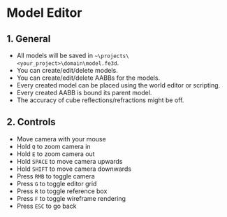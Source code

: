 # Model Editor

## 1. General

- All models will be saved in `~\projects\<your_project>\domain\model.fe3d`.
- You can create/edit/delete models.
- You can create/edit/delete AABBs for the models.
- Every created model can be placed using the world editor or scripting.
- Every created AABB is bound its parent model.
- The accuracy of cube reflections/refractions might be off.

## 2. Controls

- Move camera with your mouse
- Hold `Q` to zoom camera in
- Hold `E` to zoom camera out
- Hold `SPACE` to move camera upwards
- Hold `SHIFT` to move camera downwards
- Press `RMB` to toggle camera
- Press `G` to toggle editor grid
- Press `R` to toggle reference box
- Press `F` to toggle wireframe rendering
- Press `ESC` to go back
